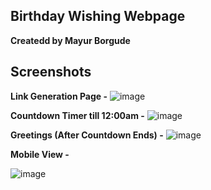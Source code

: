 ## Birthday Wishing Webpage
**Createdd by Mayur Borgude**

## Screenshots

**Link Generation Page -**
![image](https://github.com/user-attachments/assets/0dda97d1-44ef-4472-9f17-370f67fdb923)

**Countdown Timer till 12:00am -**
![image](https://github.com/user-attachments/assets/49160ee8-92da-447c-86bb-57cd6f8f4e0e)

**Greetings (After Countdown Ends) -**
![image](https://github.com/user-attachments/assets/5acdc0bb-0bc3-4734-a029-d351c1968311)

**Mobile View -**

![image](https://github.com/user-attachments/assets/105b68ec-c660-40a4-be6c-c0484e848084)
